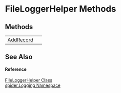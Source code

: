 # FileLoggerHelper Methods




## Methods
<table>
<tr>
<td><a href="24bb9951-cb01-e7c6-ffd2-213b7946a808">AddRecord</a></td>
<td> </td></tr>
</table>

## See Also


#### Reference
<a href="0559c703-73ef-5b8f-000c-84196467e8e3">FileLoggerHelper Class</a>  
<a href="025fefbc-de74-8290-81fc-7e83b8983331">spider.Logging Namespace</a>  
